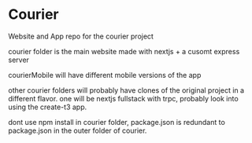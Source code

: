 # Courier

Website and App repo for the courier project

courier folder is the main website made with nextjs + a cusomt express server

courierMobile will have different mobile versions of the app

other courier folders will probably have clones of the original project in a different flavor.
one will be nextjs fullstack with trpc, probably look into using the create-t3 app.

dont use npm install in courier folder, package.json is redundant to package.json in the outer folder of courier.
